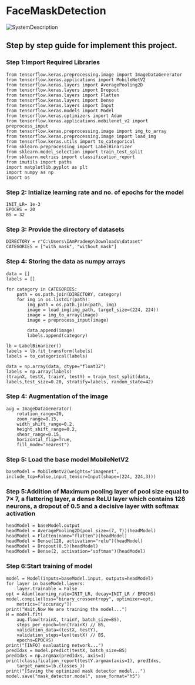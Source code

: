 # FaceMaskDetection
![SystemDescription](https://user-images.githubusercontent.com/57305406/153955774-df8211e6-5bb5-42a7-831b-6337ab859492.png)
## Step by step guide for implement this project.
### Step 1:Import Required Libraries
```
from tensorflow.keras.preprocessing.image import ImageDataGenerator
from tensorflow.keras.applications import MobileNetV2
from tensorflow.keras.layers import AveragePooling2D
from tensorflow.keras.layers import Dropout
from tensorflow.keras.layers import Flatten
from tensorflow.keras.layers import Dense
from tensorflow.keras.layers import Input
from tensorflow.keras.models import Model
from tensorflow.keras.optimizers import Adam
from tensorflow.keras.applications.mobilenet_v2 import preprocess_input
from tensorflow.keras.preprocessing.image import img_to_array
from tensorflow.keras.preprocessing.image import load_img
from tensorflow.keras.utils import to_categorical
from sklearn.preprocessing import LabelBinarizer
from sklearn.model_selection import train_test_split
from sklearn.metrics import classification_report
from imutils import paths
import matplotlib.pyplot as plt
import numpy as np
import os
```
### Step 2: Intialize learning rate and no. of epochs  for the model
```
INIT_LR= 1e-3 
EPOCHS = 20 
BS = 32
```
### Step 3: Provide the directory of datasets
```
DIRECTORY = r"C:\Users\IAmPradeep\Downloads\dataset"
CATEGORIES = ["with_mask", "without_mask"]
```
### Step 4: Storing the data as numpy arrays
```
data = []
labels = []

for category in CATEGORIES:
    path = os.path.join(DIRECTORY, category)
    for img in os.listdir(path):
    	img_path = os.path.join(path, img)
    	image = load_img(img_path, target_size=(224, 224))
    	image = img_to_array(image)
    	image = preprocess_input(image)

    	data.append(image)
    	labels.append(category)

lb = LabelBinarizer()
labels = lb.fit_transform(labels)
labels = to_categorical(labels)

data = np.array(data, dtype="float32")
labels = np.array(labels)
(trainX, testX, trainY, testY) = train_test_split(data, labels,test_size=0.20, stratify=labels, random_state=42)
```
### Step 4: Augmentation of the image
```
aug = ImageDataGenerator(
	rotation_range=20,
	zoom_range=0.15,
	width_shift_range=0.2,
	height_shift_range=0.2,
	shear_range=0.15,
	horizontal_flip=True,
	fill_mode="nearest")
 ```
### Step 5: Load the base model MobileNetV2
```
baseModel = MobileNetV2(weights="imagenet", include_top=False,input_tensor=Input(shape=(224, 224,3)))
```

### Step 5:Addition of Maximum  pooling layer of pool size equal to 7× 7, a flattering layer, a dense ReLU layer which contains  128 neurons, a dropout of 0.5 and a decisive layer with softmax activation 
```
headModel = baseModel.output
headModel = AveragePooling2D(pool_size=(7, 7))(headModel)
headModel = Flatten(name="flatten")(headModel)
headModel = Dense(128, activation="relu")(headModel)
headModel = Dropout(0.5)(headModel)
headModel = Dense(2, activation="softmax")(headModel)
```
### Step 6:Start training of model
```
model = Model(inputs=baseModel.input, outputs=headModel)
for layer in baseModel.layers:
	layer.trainable = False
opt = Adam(learning_rate=INIT_LR, decay=INIT_LR / EPOCHS)
model.compile(loss="binary_crossentropy", optimizer=opt,
	metrics=["accuracy"])
print("Wait,Now We are training the model...")
H = model.fit(
	aug.flow(trainX, trainY, batch_size=BS),
	steps_per_epoch=len(trainX) // BS,
	validation_data=(testX, testY),
	validation_steps=len(testX) // BS,
	epochs=EPOCHS)
print("[INFO] evaluating network...")
predIdxs = model.predict(testX, batch_size=BS)
predIdxs = np.argmax(predIdxs, axis=1)
print(classification_report(testY.argmax(axis=1), predIdxs,
	target_names=lb.classes_))
print("[Saving the optimized mask detector model...")
model.save("mask_detector.model", save_format="h5")
```


